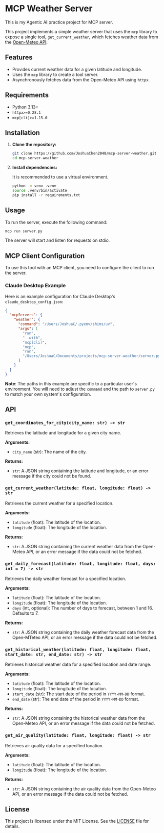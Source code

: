 # MCP Weather Server

This is my Agentic AI practice project for MCP server.

This project implements a simple weather server that uses the `mcp` library to expose a single tool, `get_current_weather`, which fetches weather data from the [Open-Meteo API](https://open-meteo.com/).

## Features

*   Provides current weather data for a given latitude and longitude.
*   Uses the `mcp` library to create a tool server.
*   Asynchronously fetches data from the Open-Meteo API using `httpx`.

## Requirements

*   Python 3.13+
*   `httpx>=0.28.1`
*   `mcp[cli]>=1.15.0`

## Installation

1.  **Clone the repository:**

    ```bash
    git clone https://github.com/JoshuaChen2048/mcp-server-weather.git
    cd mcp-server-weather
    ```

2.  **Install dependencies:**

    It is recommended to use a virtual environment.

    ```bash
    python -m venv .venv
    source .venv/bin/activate
    pip install -r requirements.txt 
    ```

## Usage

To run the server, execute the following command:

```bash
mcp run server.py
```

The server will start and listen for requests on stdio.

## MCP Client Configuration

To use this tool with an MCP client, you need to configure the client to run the server.

### Claude Desktop Example

Here is an example configuration for Claude Desktop's `claude_desktop_config.json`:

```json
{
  "mcpServers": {
    "weather": {
      "command": "/Users/JoshuaC/.pyenv/shims/uv",
      "args": [
        "run",
        "--with",
        "mcp[cli]",
        "mcp",
        "run",
        "/Users/JoshuaC/Documents/projects/mcp-server-weather/server.py"
      ]
    }
  }
}
```

**Note:** The paths in this example are specific to a particular user's environment. You will need to adjust the `command` and the path to `server.py` to match your own system's configuration.

## API

### `get_coordinates_for_city(city_name: str) -> str`

Retrieves the latitude and longitude for a given city name.

**Arguments:**

*   `city_name` (str): The name of the city.

**Returns:**

*   `str`: A JSON string containing the latitude and longitude, or an error message if the city could not be found.

### `get_current_weather(latitude: float, longitude: float) -> str`

Retrieves the current weather for a specified location.

**Arguments:**

*   `latitude` (float): The latitude of the location.
*   `longitude` (float): The longitude of the location.

**Returns:**

*   `str`: A JSON string containing the current weather data from the Open-Meteo API, or an error message if the data could not be fetched.

### `get_daily_forecast(latitude: float, longitude: float, days: int = 7) -> str`

Retrieves the daily weather forecast for a specified location.

**Arguments:**

*   `latitude` (float): The latitude of the location.
*   `longitude` (float): The longitude of the location.
*   `days` (int, optional): The number of days to forecast, between 1 and 16. Defaults to 7.

**Returns:**

*   `str`: A JSON string containing the daily weather forecast data from the Open-MTeteo API, or an error message if the data could not be fetched.

### `get_historical_weather(latitude: float, longitude: float, start_date: str, end_date: str) -> str`

Retrieves historical weather data for a specified location and date range.

**Arguments:**

*   `latitude` (float): The latitude of the location.
*   `longitude` (float): The longitude of the location.
*   `start_date` (str): The start date of the period in `YYYY-MM-DD` format.
*   `end_date` (str): The end date of the period in `YYYY-MM-DD` format.

**Returns:**

*   `str`: A JSON string containing the historical weather data from the Open-Meteo API, or an error message if the data could not be fetched.

### `get_air_quality(latitude: float, longitude: float) -> str`

Retrieves air quality data for a specified location.

**Arguments:**

*   `latitude` (float): The latitude of the location.
*   `longitude` (float): The longitude of the location.

**Returns:**

*   `str`: A JSON string containing the air quality data from the Open-Meteo API, or an error message if the data could not be fetched.

## License

This project is licensed under the MIT License. See the [LICENSE](LICENSE) file for details.